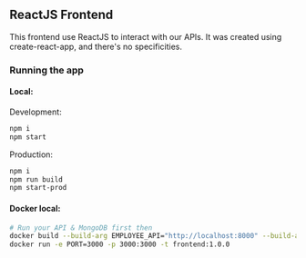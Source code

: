 ## ReactJS Frontend

This frontend use ReactJS to interact with our APIs. It was created using create-react-app, and there's no specificities.

### Running the app

#### Local:

Development:

```bash
npm i
npm start
```

Production:

```bash
npm i
npm run build
npm start-prod
```

#### Docker local:

```bash
# Run your API & MongoDB first then
docker build --build-arg EMPLOYEE_API="http://localhost:8000" --build-arg COMPANY_API="http://localhost:8080" -t frontend:1.0.0 .
docker run -e PORT=3000 -p 3000:3000 -t frontend:1.0.0
```